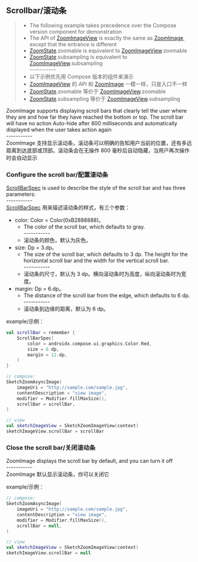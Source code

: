 ## Scrollbar/滚动条

> * The following example takes precedence over the Compose version component for demonstration
> * The API of [ZoomImageView] is exactly the same as [ZoomImage], except that the entrance is
    different
> * [ZoomState].zoomable is equivalent to [ZoomImageView].zoomable
> * [ZoomState].subsampling is equivalent to [ZoomImageView].subsampling
    <br>-----------</br>
> * 以下示例优先用 Compose 版本的组件来演示
> * [ZoomImageView] 的 API 和 [ZoomImage] 一模一样，只是入口不一样
> * [ZoomState].zoomable 等价于 [ZoomImageView].zoomable
> * [ZoomState].subsampling 等价于 [ZoomImageView].subsampling

ZoomImage supports displaying scroll bars that clearly tell the user where they are and how far they have reached the bottom or top. The scroll bar will have no action
Auto-hide after 800 milliseconds and automatically displayed when the user takes action again
<br>-----------</br>
ZoomImage 支持显示滚动条，滚动条可以明确的告知用户当前的位置，还有多远距离到达底部或顶部。滚动条会在无操作
800 毫秒后自动隐藏，当用户再次操作时会自动显示

### Configure the scroll bar/配置滚动条

[ScrollBarSpec] is used to describe the style of the scroll bar and has three parameters:
<br>-----------</br>
[ScrollBarSpec] 用来描述滚动条的样式，有三个参数：

* color: Color = Color(0xB2888888)。
    * The color of the scroll bar, which defaults to gray.
      <br>-----------</br>
    * 滚动条的颜色，默认为灰色。
* size: Dp = 3.dp。
    * The size of the scroll bar, which defaults to 3 dp. The height for the horizontal scroll bar
      and the width for the vertical scroll bar.
      <br>-----------</br>
    * 滚动条的尺寸，默认为 3 dp。横向滚动条时为高度，纵向滚动条时为宽度。
* margin: Dp = 6.dp。
    * The distance of the scroll bar from the edge, which defaults to 6 dp.
      <br>-----------</br>
    * 滚动条到边缘的距离，默认为 6 dp。

example/示例：

```kotlin
val scrollBar = remember {
    ScrollBarSpec(
        color = androidx.compose.ui.graphics.Color.Red,
        size = 6.dp,
        margin = 12.dp,
    )
}

// compose:
SketchZoomAsyncImage(
    imageUri = "http://sample.com/sample.jpg",
    contentDescription = "view image",
    modifier = Modifier.fillMaxSize(),
    scrollBar = scrollBar,
)

// view
val sketchImageView = SketchZoomImageView(context)
sketchImageView.scrollBar = scrollBar
```

### Close the scroll bar/关闭滚动条

ZoomImage displays the scroll bar by default, and you can turn it off
<br>-----------</br>
ZoomImage 默认显示滚动条，你可以关闭它

example/示例：

```kotlin
// compose:
SketchZoomAsyncImage(
    imageUri = "http://sample.com/sample.jpg",
    contentDescription = "view image",
    modifier = Modifier.fillMaxSize(),
    scrollBar = null,
)

// view
val sketchImageView = SketchZoomImageView(context)
sketchImageView.scrollBar = null
```

[ZoomImageView]: ../../zoomimage-view/src/main/java/com/github/panpf/zoomimage/ZoomImageView.kt

[ZoomImage]: ../../zoomimage-compose/src/main/java/com/github/panpf/zoomimage/ZoomImage.kt

[ZoomState]: ../../zoomimage-compose/src/main/java/com/github/panpf/zoomimage/compose/ZoomState.kt

[ScrollBarSpec]: ../../zoomimage-compose/src/main/java/com/github/panpf/zoomimage/compose/zoom/ScrollBarSpec.kt